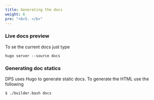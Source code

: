 ```yaml
---
title: Generating the docs
weight: 6
pre: "<b>5. </b>"
---
```


### Live docs preview

To se the current docs just type

	hugo server --source docs

### Generating doc statics

DPS uses Hugo to generate static docs. To generate the HTML use the following

```bash
$ ./builder.bash docs
```

